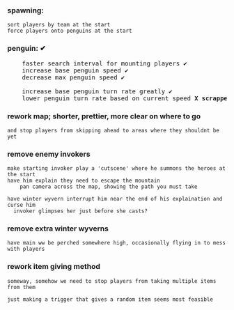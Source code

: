 ### spawning:
	sort players by team at the start
	force players onto penguins at the start

### penguin: ✔
<pre>
	faster search interval for mounting players ✔
	increase base penguin speed ✔
	decrease max penguin speed ✔

	increase base penguin turn rate greatly ✔
	lower penguin turn rate based on current speed <b>X scrapped</b>
</pre>
### rework map; shorter, prettier, more clear on where to go
	and stop players from skipping ahead to areas where they shouldnt be yet

### remove enemy invokers
	make starting invoker play a 'cutscene' where he summons the heroes at the start
	have him explain they need to escape the mountain
		pan camera across the map, showing the path you must take
    
	have winter wyvern interrupt him near the end of his explaination and curse him
	  invoker glimpses her just before she casts?

### remove extra winter wyverns
	have main ww be perched somewhere high, occasionally flying in to mess with players

### rework item giving method
    someway, somehow we need to stop players from taking multiple items from them
    
    just making a trigger that gives a random item seems most feasible
